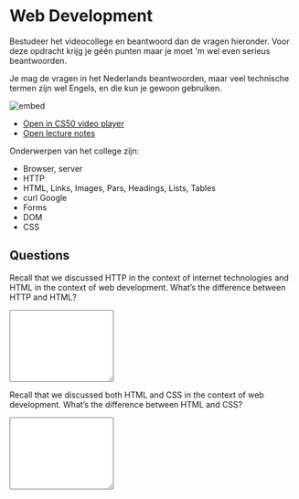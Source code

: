 # Web Development

Bestudeer het videocollege en beantwoord dan de vragen hieronder. Voor deze opdracht krijg je géén punten maar je moet 'm wel even serieus beantwoorden.

Je mag de vragen in het Nederlands beantwoorden, maar veel technische termen zijn wel Engels, en die kun je gewoon gebruiken.

![embed](https://www.youtube.com/embed/U6hkOAnFJxM)

- [Open in CS50 video player](https://video.cs50.io/U6hkOAnFJxM?screen=m67oi7tINzQ)
- [Open lecture notes](https://cs50.harvard.edu/ap/2021/curriculum/technology/notes/web_development/)

Onderwerpen van het college zijn:

- Browser, server
- HTTP
- HTML, Links, Images, Pars, Headings, Lists, Tables
- curl Google
- Forms
- DOM
- CSS

## Questions

Recall that we discussed HTTP in the context of internet technologies and HTML in the context of web development. What’s the difference between HTTP and HTML?

<textarea name="form[q1]" rows="8" required></textarea>

Recall that we discussed both HTML and CSS in the context of web development. What’s the difference between HTML and CSS?

<textarea name="form[q2]" rows="8" required></textarea>
